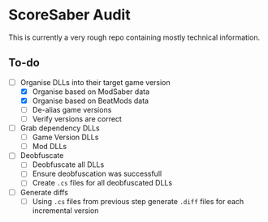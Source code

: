 # ScoreSaber Audit

This is currently a very rough repo containing mostly technical information.

## To-do

- [ ] Organise DLLs into their target game version
  - [x] Organise based on ModSaber data
  - [x] Organise based on BeatMods data
  - [ ] De-alias game versions
  - [ ] Verify versions are correct
- [ ] Grab dependency DLLs
  - [ ] Game Version DLLs
  - [ ] Mod DLLs
- [ ] Deobfuscate
  - [ ] Deobfuscate all DLLs
  - [ ] Ensure deobfuscation was successfull
  - [ ] Create `.cs` files for all deobfuscated DLLs
- [ ] Generate diffs
  - [ ] Using `.cs` files from previous step generate `.diff` files for each incremental version
